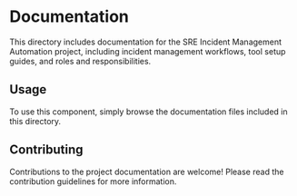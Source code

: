 # Documentation
This directory includes documentation for the SRE Incident Management Automation project, including incident management workflows, tool setup guides, and roles and responsibilities.

## Usage
To use this component, simply browse the documentation files included in this directory.

## Contributing

Contributions to the project documentation are welcome! Please read the contribution guidelines for more information.
